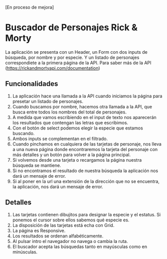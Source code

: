 [En proceso de mejora]

# Buscador de Personajes Rick & Morty

La aplicación se presenta con un Header, un Form con dos inputs de búsqueda, por nombre y por especie. Y un listado
de personajes correspondiete a la primera página de la API. Para saber más de la API (https://rickandmortyapi.com/documentation)

## Funcionalidades

1. La aplicación hace una llamada a la API cuando iniciamos la página para presetar un listado de personajes.
2. Cuando buscamos por nombre, hacemos otra llamada a la API, que busca entre todos los nombres del total de personajes.
3. A medida que vamos escribiendo en el input de texto nos aparecerán los resultados que contengan las letras que escribimos.
4. Con el botón de select podemos elegir la especie que estamos buscando.
5. Ambos inputs se complementan en el filtrado.
6. Cuando pinchamos en cualquiera de las tarjetas de personaje, nos lleva a una nueva página donde encontraremos la tarjeta del personaje
   con más detalles y un botón para volver a la página principal.
7. Si volvemos desde una tarjeta o recargamos la página nuestra búsqueda se mantiene.
8. Si no encontramos el resultado de nuestra búsqueda la aplicación nos dará un mensaje de error.
9. Si al poner en la url una extensión de la dirección que no se encuentra, la aplicación, nos dará un mensaje de error.

## Detalles

1. Las tarjetas contienen dibujitos para designar la especie y el estatus. Si ponemos el cursor sobre ellos sabemos qué especie es.
2. La disposición de las tarjetas está echa con Grid.
3. La página es Responsive.
4. Los resultados se ordenan alfabéticamente.
5. Al pulsar intro el navegador no navega o cambia la ruta.
6. El buscador acepta las búsquedas tanto en mayúsculas como en minúsculas.
